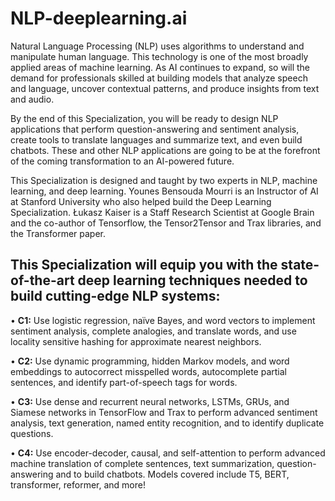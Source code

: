# NLP-deeplearning.ai

Natural Language Processing (NLP) uses algorithms to understand and manipulate human language. This technology is one of the most broadly applied areas of machine learning. As AI continues to expand, so will the demand for professionals skilled at building models that analyze speech and language, uncover contextual patterns, and produce insights from text and audio.

By the end of this Specialization, you will be ready to design NLP applications that perform question-answering and sentiment analysis, create tools to translate languages and summarize text, and even build chatbots. These and other NLP applications are going to be at the forefront of the coming transformation to an AI-powered future.

This Specialization is designed and taught by two experts in NLP, machine learning, and deep learning. Younes Bensouda Mourri is an Instructor of AI at Stanford University who also helped build the Deep Learning Specialization. Łukasz Kaiser is a Staff Research Scientist at Google Brain and the co-author of Tensorflow, the Tensor2Tensor and Trax libraries, and the Transformer paper.

## This Specialization will equip you with the state-of-the-art deep learning techniques needed to build cutting-edge NLP systems:

• __С1:__ Use logistic regression, naïve Bayes, and word vectors to implement sentiment analysis, complete analogies, and translate words, and use locality sensitive hashing for approximate nearest neighbors.

• __С2:__ Use dynamic programming, hidden Markov models, and word embeddings to autocorrect misspelled words, autocomplete partial sentences, and identify part-of-speech tags for words.

• __С3:__ Use dense and recurrent neural networks, LSTMs, GRUs, and Siamese networks in TensorFlow and Trax to perform advanced sentiment analysis, text generation, named entity recognition, and to identify duplicate questions.

• __С4:__ Use encoder-decoder, causal, and self-attention to perform advanced machine translation of complete sentences, text summarization, question-answering and to build chatbots. Models covered include T5, BERT, transformer, reformer, and more!
